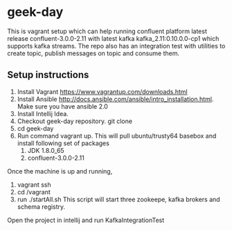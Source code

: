 # geek-day
This is vagrant setup which can help running confluent platform latest release confluent-3.0.0-2.11 with latest kafka kafka_2.11:0.10.0.0-cp1 which supports kafka streams. The repo also has an integration test with utilities to create topic, publish messages on topic and consume them.

## Setup instructions

1. Install Vagrant https://www.vagrantup.com/downloads.html
2. Install Ansible http://docs.ansible.com/ansible/intro_installation.html. Make sure you have ansible 2.0
3. Install Intellij Idea.
4. Checkout geek-day repository. git clone
5. cd geek-day
6. Run command vagrant up. This will pull ubuntu/trusty64 basebox and install following set of packages
	1. JDK 1.8.0_65
	2. confluent-3.0.0-2.11

Once the machine is up and running, 

1. vagrant ssh
2. cd /vagrant
3. run ./startAll.sh
   This script will start three zookeepe, kafka brokers and schema registry.

Open the project in intellij and run KafkaIntegrationTest

